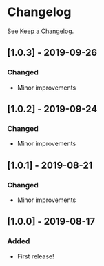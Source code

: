 # Changelog

See [Keep a Changelog](http://keepachangelog.com/).

## [1.0.3] - 2019-09-26

### Changed 

- Minor improvements 

## [1.0.2] - 2019-09-24

### Changed 

- Minor improvements 

## [1.0.1] - 2019-08-21

### Changed 

- Minor improvements 

## [1.0.0] - 2019-08-17

### Added

- First release!
